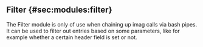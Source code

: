 ## Filter {#sec:modules:filter}

The Filter module is only of use when chaining up imag calls via bash pipes. It can be used to filter out entries based on some parameters, like for example whether a certain header field is set or not.

